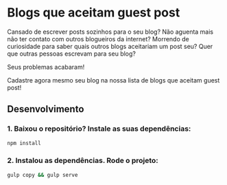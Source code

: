 # Blogs que aceitam guest post

Cansado de escrever posts sozinhos para o seu blog? Não aguenta mais não ter contato com outros blogueiros da internet? Morrendo de curiosidade para saber quais outros blogs aceitariam um post seu? Quer que outras pessoas escrevam para seu blog?

Seus problemas acabaram!

Cadastre agora mesmo seu blog na nossa lista de blogs que aceitam guest post!

## Desenvolvimento

### 1. Baixou o repositório? Instale as suas dependências:

```bash
npm install
```

### 2. Instalou as dependências. Rode o projeto:

```bash
gulp copy && gulp serve
```